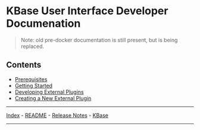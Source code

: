 # KBase User Interface Developer Documenation

> Note: old pre-docker documentation is still present, but is being replaced.

## Contents

- [Prerequisites](dev/prerequisites.md)
- [Getting Started](dev/getting-started.md)
- [Developing External Plugins](dev/developing-external-plugins.md)
- [Creating a New External Plugin](dev/developing-new-external-plugin.md)


<!-- - [Prerequisites for Development](development-prerequisites.md) -->
<!-- - [Development Setup](development-setup.md) -->
<!-- - [Docker Based Workflow](docker/index.md)

### Development Scenarios
- [Developing Plugins](developing-plugins.md)
- [Developing alongside the Narrative](developing-alongside-narrative.md)

### Special Topics
- [Adding a plugin or library to bower](topics/adding-plugin-to-bower.md)
- [Create Plugin From Scratch](topics/create-plugin-from-scratch.md)
- [Testing a Pull Request](topics/testing-pull-request.md)
- [Token Export/Import](topics/token-export-import.md)
- [Error Handling](topics/error-handling.md) -->

---

[Index](index.md) - [README](../README.md) - [Release Notes](../release-notes/index.md) - [KBase](http://kbase.us)

---
